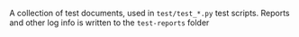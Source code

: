 A collection of test documents, used in `test/test_*.py` test scripts.
Reports and other log info is written to the `test-reports` folder
